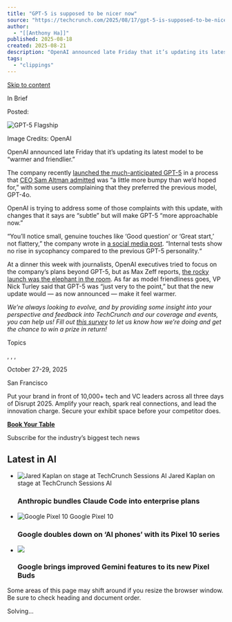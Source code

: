 ```yaml
---
title: "GPT-5 is supposed to be nicer now"
source: "https://techcrunch.com/2025/08/17/gpt-5-is-supposed-to-be-nicer-now/"
author:
  - "[[Anthony Ha]]"
published: 2025-08-18
created: 2025-08-21
description: "OpenAI announced late Friday that it’s updating its latest model to be “warmer and friendlier.”"
tags:
  - "clippings"
---
```

[Skip to content](https://techcrunch.com/2025/08/17/gpt-5-is-supposed-to-be-nicer-now/#wp--skip-link--target)

In Brief

Posted:

![GPT-5 Flagship](https://techcrunch.com/wp-content/uploads/2025/08/GPT-5-Flagship-Hero.png)

Image Credits: OpenAI

OpenAI announced late Friday that it’s updating its latest model to be “warmer and friendlier.”

The company recently [launched the much-anticipated GPT-5](https://x.com/OpenAI/status/1956461718097494196) in a process that [CEO Sam Altman admitted](https://techcrunch.com/2025/08/08/sam-altman-addresses-bumpy-gpt-5-rollout-bringing-4o-back-and-the-chart-crime/) was “a little more bumpy than we’d hoped for,” with some users complaining that they preferred the previous model, GPT-4o.

OpenAI is trying to address some of those complaints with this update, with changes that it says are “subtle” but will make GPT-5 “more approachable now.”

“You’ll notice small, genuine touches like ‘Good question’ or ‘Great start,’ not flattery,” the company wrote in [a social media post](https://x.com/OpenAI/status/1956461718097494196). “Internal tests show no rise in sycophancy compared to the previous GPT-5 personality.“

At a dinner this week with journalists, OpenAI executives tried to focus on the company’s plans beyond GPT-5, but as Max Zeff reports, [the rocky launch was the elephant in the room](https://techcrunch.com/2025/08/15/sam-altman-over-bread-rolls-explores-life-after-gpt-5/). As far as model friendliness goes, VP Nick Turley said that GPT-5 was “just very to the point,” but that the new update would — as now announced — make it feel warmer.

*We’re always looking to evolve, and by providing some insight into your perspective and feedback into TechCrunch and our coverage and events, you can help us! Fill out* *[this survey](https://survey.researchresults.com/survey/selfserve/53b/g002/s0064551?list=tcap#?)* *to let us know how we’re doing and get the chance to win a prize in return!*

Topics

, , ,

October 27-29, 2025

San Francisco

Put your brand in front of 10,000+ tech and VC leaders across all three days of Disrupt 2025. Amplify your reach, spark real connections, and lead the innovation charge. Secure your exhibit space before your competitor does.

[**Book Your Table**](https://techcrunch.com/events/tc-disrupt-2025/exhibit/?promo=rightrail_disrupt2025exhibit&utm_campaign=disrupt2025&utm_content=exhibit&utm_medium=ad&utm_source=tc)

Subscribe for the industry’s biggest tech news

## Latest in AI

- ![Jared Kaplan on stage at TechCrunch Sessions AI](https://techcrunch.com/wp-content/uploads/2025/06/AI-Sessions-Anthropic-Kaplan.jpg)
	Jared Kaplan on stage at TechCrunch Sessions AI
	### Anthropic bundles Claude Code into enterprise plans
- ![Google Pixel 10](https://techcrunch.com/wp-content/uploads/2025/08/IMG_3160.jpg)
	Google Pixel 10
	### Google doubles down on ‘AI phones’ with its Pixel 10 series
- ![](https://techcrunch.com/wp-content/uploads/2025/08/PixelBuds2a_Iris_Lifestyle1.jpg)
	### Google brings improved Gemini features to its new Pixel Buds

Some areas of this page may shift around if you resize the browser window. Be sure to check heading and document order.

Solving...